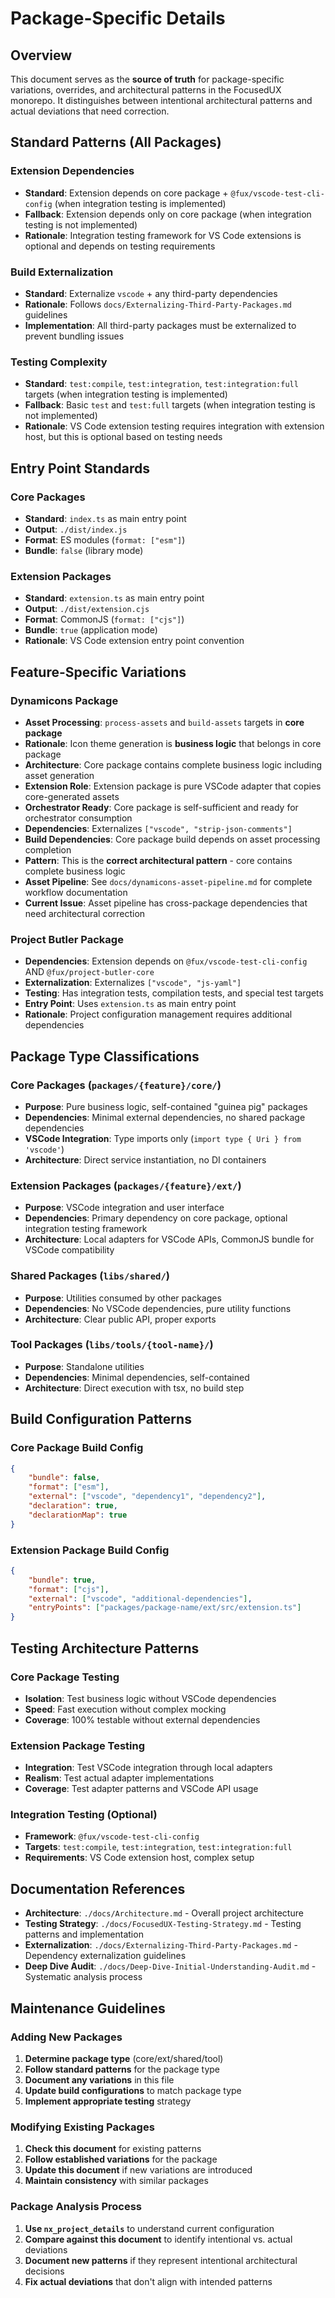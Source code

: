 # Package-Specific Details

## **Overview**

This document serves as the **source of truth** for package-specific variations, overrides, and architectural patterns in the FocusedUX monorepo. It distinguishes between intentional architectural patterns and actual deviations that need correction.

## **Standard Patterns (All Packages)**

### **Extension Dependencies**

- **Standard**: Extension depends on core package + `@fux/vscode-test-cli-config` (when integration testing is implemented)
- **Fallback**: Extension depends only on core package (when integration testing is not implemented)
- **Rationale**: Integration testing framework for VS Code extensions is optional and depends on testing requirements

### **Build Externalization**

- **Standard**: Externalize `vscode` + any third-party dependencies
- **Rationale**: Follows `docs/Externalizing-Third-Party-Packages.md` guidelines
- **Implementation**: All third-party packages must be externalized to prevent bundling issues

### **Testing Complexity**

- **Standard**: `test:compile`, `test:integration`, `test:integration:full` targets (when integration testing is implemented)
- **Fallback**: Basic `test` and `test:full` targets (when integration testing is not implemented)
- **Rationale**: VS Code extension testing requires integration with extension host, but this is optional based on testing needs

## **Entry Point Standards**

### **Core Packages**

- **Standard**: `index.ts` as main entry point
- **Output**: `./dist/index.js`
- **Format**: ES modules (`format: ["esm"]`)
- **Bundle**: `false` (library mode)

### **Extension Packages**

- **Standard**: `extension.ts` as main entry point
- **Output**: `./dist/extension.cjs`
- **Format**: CommonJS (`format: ["cjs"]`)
- **Bundle**: `true` (application mode)
- **Rationale**: VS Code extension entry point convention

## **Feature-Specific Variations**

### **Dynamicons Package**

- **Asset Processing**: `process-assets` and `build-assets` targets in **core package**
- **Rationale**: Icon theme generation is **business logic** that belongs in core package
- **Architecture**: Core package contains complete business logic including asset generation
- **Extension Role**: Extension package is pure VSCode adapter that copies core-generated assets
- **Orchestrator Ready**: Core package is self-sufficient and ready for orchestrator consumption
- **Dependencies**: Externalizes `["vscode", "strip-json-comments"]`
- **Build Dependencies**: Core package build depends on asset processing completion
- **Pattern**: This is the **correct architectural pattern** - core contains complete business logic
- **Asset Pipeline**: See `docs/dynamicons-asset-pipeline.md` for complete workflow documentation
- **Current Issue**: Asset pipeline has cross-package dependencies that need architectural correction

### **Project Butler Package**

- **Dependencies**: Extension depends on `@fux/vscode-test-cli-config` AND `@fux/project-butler-core`
- **Externalization**: Externalizes `["vscode", "js-yaml"]`
- **Testing**: Has integration tests, compilation tests, and special test targets
- **Entry Point**: Uses `extension.ts` as main entry point
- **Rationale**: Project configuration management requires additional dependencies

## **Package Type Classifications**

### **Core Packages** (`packages/{feature}/core/`)

- **Purpose**: Pure business logic, self-contained "guinea pig" packages
- **Dependencies**: Minimal external dependencies, no shared package dependencies
- **VSCode Integration**: Type imports only (`import type { Uri } from 'vscode'`)
- **Architecture**: Direct service instantiation, no DI containers

### **Extension Packages** (`packages/{feature}/ext/`)

- **Purpose**: VSCode integration and user interface
- **Dependencies**: Primary dependency on core package, optional integration testing framework
- **Architecture**: Local adapters for VSCode APIs, CommonJS bundle for VSCode compatibility

### **Shared Packages** (`libs/shared/`)

- **Purpose**: Utilities consumed by other packages
- **Dependencies**: No VSCode dependencies, pure utility functions
- **Architecture**: Clear public API, proper exports

### **Tool Packages** (`libs/tools/{tool-name}/`)

- **Purpose**: Standalone utilities
- **Dependencies**: Minimal dependencies, self-contained
- **Architecture**: Direct execution with tsx, no build step

## **Build Configuration Patterns**

### **Core Package Build Config**

```json
{
    "bundle": false,
    "format": ["esm"],
    "external": ["vscode", "dependency1", "dependency2"],
    "declaration": true,
    "declarationMap": true
}
```

### **Extension Package Build Config**

```json
{
    "bundle": true,
    "format": ["cjs"],
    "external": ["vscode", "additional-dependencies"],
    "entryPoints": ["packages/package-name/ext/src/extension.ts"]
}
```

## **Testing Architecture Patterns**

### **Core Package Testing**

- **Isolation**: Test business logic without VSCode dependencies
- **Speed**: Fast execution without complex mocking
- **Coverage**: 100% testable without external dependencies

### **Extension Package Testing**

- **Integration**: Test VSCode integration through local adapters
- **Realism**: Test actual adapter implementations
- **Coverage**: Test adapter patterns and VSCode API usage

### **Integration Testing (Optional)**

- **Framework**: `@fux/vscode-test-cli-config`
- **Targets**: `test:compile`, `test:integration`, `test:integration:full`
- **Requirements**: VS Code extension host, complex setup

## **Documentation References**

- **Architecture**: `./docs/Architecture.md` - Overall project architecture
- **Testing Strategy**: `./docs/FocusedUX-Testing-Strategy.md` - Testing patterns and implementation
- **Externalization**: `./docs/Externalizing-Third-Party-Packages.md` - Dependency externalization guidelines
- **Deep Dive Audit**: `./docs/Deep-Dive-Initial-Understanding-Audit.md` - Systematic analysis process

## **Maintenance Guidelines**

### **Adding New Packages**

1. **Determine package type** (core/ext/shared/tool)
2. **Follow standard patterns** for the package type
3. **Document any variations** in this file
4. **Update build configurations** to match package type
5. **Implement appropriate testing** strategy

### **Modifying Existing Packages**

1. **Check this document** for existing patterns
2. **Follow established variations** for the package
3. **Update this document** if new variations are introduced
4. **Maintain consistency** with similar packages

### **Package Analysis Process**

1. **Use `nx_project_details`** to understand current configuration
2. **Compare against this document** to identify intentional vs. actual deviations
3. **Document new patterns** if they represent intentional architectural decisions
4. **Fix actual deviations** that don't align with intended patterns
